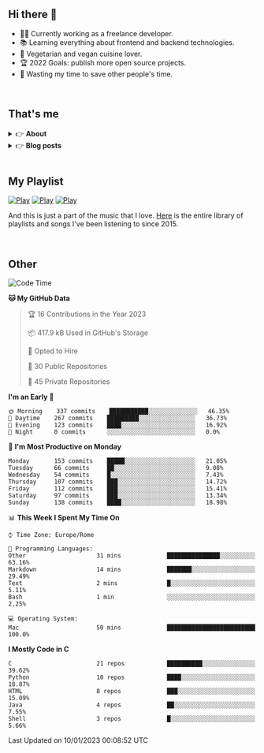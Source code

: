 <h2>Hi there 👋</h2>

- 👨‍💻 Currently working as a freelance developer.
- :books: Learning everything about frontend and backend technologies.
- 🌱 Vegetarian and vegan cuisine lover.
- :trophy: 2022 Goals: publish more open source projects.
- :dart: Wasting my time to save other people's time.

<br>

## That's me
<!-- markdownlint-disable MD033 -->
<details>
    <summary>&#128073 <b>About</b></summary><br/>

<!-- BLOG-POST-LIST:START -->
- 👀 [About me](https://simonemargio.im/about/)
- 🧑‍💻 [Resume](https://simonemargio.im/resume/)
- 🤝 [Polywork](https://www.polywork.com/simonemargio)
<!-- BLOG-POST-LIST:END -->
</details>

<details>
    <summary>&#128073 <b>Blog posts</b></summary><br/>

<!-- BLOG-POST-LIST:START -->
- [LastPass](https://simonemargio.im/blog/lastpass/)
- [Apple Music](https://simonemargio.im/blog/applemusic/)
- [iCloud Keychain](https://simonemargio.im/blog/icloudkeychain/)
- [Digital legacy](https://simonemargio.im/blog/digitallegacy/)
- [Usability](https://simonemargio.im/blog/usability/)
- [Bitwarden](https://simonemargio.im/blog/bitwarden/)
- [About EXIF metadata](https://simonemargio.im/blog/aboutexifmetadata/)
- [Stop using whatsapp](https://simonemargio.im/blog/stopusingwhatsapp/)
- [Password Managers](https://simonemargio.im/blog/managepasswords/)
- [More...](https://simonemargio.im/blog/page/2/)
<!-- BLOG-POST-LIST:END -->
</details>

<br>

## My Playlist
[![Play](https://user-images.githubusercontent.com/22590804/173320312-c6ff4952-2d80-4da0-bc86-1a49d009b4a7.jpg)](https://music.apple.com/it/playlist/juice/pl.u-mJy83A8tGBvZWA)
[![Play](https://user-images.githubusercontent.com/22590804/173320788-49695c90-a4c3-48b3-8ac5-f6f4b944955f.jpg)](https://music.apple.com/it/playlist/gym/pl.u-38oWWgbT3gryK0)
[![Play](https://user-images.githubusercontent.com/22590804/173321081-fd673357-e189-4e1d-bf6a-fc8048872de2.jpg)](https://music.apple.com/it/playlist/relax/pl.u-9N9LLp3u27KNLk)

And this is just a part of the music that I love. [Here](https://simonemargiomusic.netlify.app) is the entire library of playlists and songs I've been listening to since 2015.

<br>

## Other

<!--START_SECTION:waka-->
![Code Time](http://img.shields.io/badge/Code%20Time-345%20hrs%2017%20mins-blue)

**🐱 My GitHub Data** 

> 🏆 16 Contributions in the Year 2023
 > 
> 📦 417.9 kB Used in GitHub's Storage 
 > 
> 💼 Opted to Hire
 > 
> 📜 30 Public Repositories 
 > 
> 🔑 45 Private Repositories  
 > 
**I'm an Early 🐤** 

```text
🌞 Morning    337 commits    ███████████░░░░░░░░░░░░░░   46.35% 
🌆 Daytime    267 commits    █████████░░░░░░░░░░░░░░░░   36.73% 
🌃 Evening    123 commits    ████░░░░░░░░░░░░░░░░░░░░░   16.92% 
🌙 Night      0 commits      ░░░░░░░░░░░░░░░░░░░░░░░░░   0.0%

```
📅 **I'm Most Productive on Monday** 

```text
Monday       153 commits    █████░░░░░░░░░░░░░░░░░░░░   21.05% 
Tuesday      66 commits     ██░░░░░░░░░░░░░░░░░░░░░░░   9.08% 
Wednesday    54 commits     █░░░░░░░░░░░░░░░░░░░░░░░░   7.43% 
Thursday     107 commits    ███░░░░░░░░░░░░░░░░░░░░░░   14.72% 
Friday       112 commits    ███░░░░░░░░░░░░░░░░░░░░░░   15.41% 
Saturday     97 commits     ███░░░░░░░░░░░░░░░░░░░░░░   13.34% 
Sunday       138 commits    ████░░░░░░░░░░░░░░░░░░░░░   18.98%

```


📊 **This Week I Spent My Time On** 

```text
⌚︎ Time Zone: Europe/Rome

💬 Programming Languages: 
Other                    31 mins             ███████████████░░░░░░░░░░   63.16% 
Markdown                 14 mins             ███████░░░░░░░░░░░░░░░░░░   29.49% 
Text                     2 mins              █░░░░░░░░░░░░░░░░░░░░░░░░   5.11% 
Bash                     1 min               ░░░░░░░░░░░░░░░░░░░░░░░░░   2.25%

💻 Operating System: 
Mac                      50 mins             █████████████████████████   100.0%

```

**I Mostly Code in C** 

```text
C                        21 repos            ██████████░░░░░░░░░░░░░░░   39.62% 
Python                   10 repos            ████░░░░░░░░░░░░░░░░░░░░░   18.87% 
HTML                     8 repos             ███░░░░░░░░░░░░░░░░░░░░░░   15.09% 
Java                     4 repos             ██░░░░░░░░░░░░░░░░░░░░░░░   7.55% 
Shell                    3 repos             █░░░░░░░░░░░░░░░░░░░░░░░░   5.66%

```



 Last Updated on 10/01/2023 00:08:52 UTC
<!--END_SECTION:waka-->




